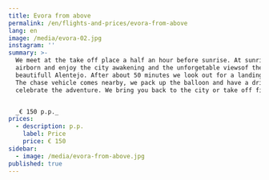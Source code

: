 ```yaml
---
title: Evora from above
permalink: /en/flights-and-prices/evora-from-above
lang: en
image: /media/evora-02.jpg
instagram: ''
summary: >-
  We meet at the take off place a half an hour before sunrise. At sunrise we are
  airborn and enjoy the city awakening and the unforgetable viewsof the
  beautifull Alentejo. After about 50 minutes we look out for a landing spot.
  The chase vehicle comes nearby, we pack up the balloon and have a drink to
  celebrate the adventure. We bring you back to the city or take off field.


  _€ 150 p.p._
prices:
  - description: p.p.
    label: Price
    price: € 150
sidebar:
  - image: /media/evora-from-above.jpg
published: true
---
```


